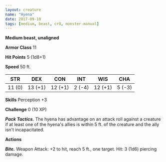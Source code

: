 ```yaml
---
layout: creature
name: "Hyena"
date: 2017-09-10
tags: [medium, beast, cr0, monster-manual]
---
```


**Medium beast, unaligned**

**Armor Class** 11

**Hit Points** 5 (1d8+1)

**Speed** 50 ft.

|   STR   |   DEX   |   CON   |   INT   |   WIS   |   CHA   |
|:-----:|:-----:|:-----:|:-----:|:-----:|:-----:|
| 11 (0) | 13 (+1) | 12 (+1) | 2 (-4) | 12 (+1) | 5 (-3) |

**Skills** Perception +3

**Challenge** 0 (10 XP)

***Pack Tactics.*** The hyena has advantage on an attack roll against a creature if at least one of the hyena's allies is within 5 ft. of the creature and the ally isn't incapacitated.

**Actions**

***Bite.*** Weapon Attack: +2 to hit, reach 5 ft., one target. Hit: 3 (1d6) piercing damage.


